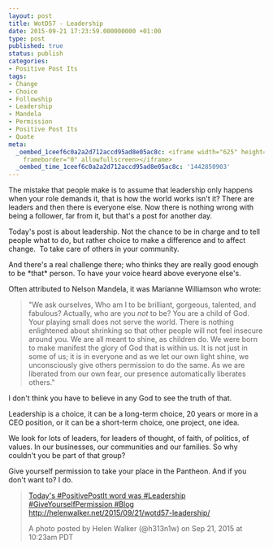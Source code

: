 ```yaml
---
layout: post
title: WotD57 - Leadership
date: 2015-09-21 17:23:59.000000000 +01:00
type: post
published: true
status: publish
categories:
- Positive Post Its
tags:
- Change
- Choice
- Followship
- Leadership
- Mandela
- Permission
- Positive Post Its
- Quote
meta:
  _oembed_1ceef6c0a2a2d712accd95ad8e05ac8c: <iframe width="625" height="352" src="https://www.youtube.com/embed/lmyZMtPVodo?feature=oembed&start=11"
    frameborder="0" allowfullscreen></iframe>
  _oembed_time_1ceef6c0a2a2d712accd95ad8e05ac8c: '1442850903'
---
```

<p>The mistake that people make is to assume that leadership only happens when your role demands it, that is how the world works isn't it? There are leaders and then there is everyone else. Now there is nothing wrong with being a follower, far from it, but that's a post for another day.</p>
<p>Today's post is about leadership. Not the chance to be in charge and to tell people what to do, but rather choice to make a difference and to affect change.  To take care of others in your community.</p>
<p>And there's a real challenge there; who thinks they are really good enough to be *that* person. To have your voice heard above everyone else's.</p>
<p>Often attributed to Nelson Mandela, it was Marianne Williamson who wrote:</p>
<blockquote><p>"We ask ourselves, Who am I to be brilliant, gorgeous, talented, and fabulous? Actually, who are you <i>not</i> to be? You are a child of God. Your playing small does not serve the world. There is nothing enlightened about shrinking so that other people will not feel insecure around you. We are all meant to shine, as children do. We were born to make manifest the glory of God that is within us. It is not just in some of us; it is in everyone and as we let our own light shine, we unconsciously give others permission to do the same. As we are liberated from our own fear, our presence automatically liberates others."</p></blockquote>
<p>I don't think you have to believe in any God to see the truth of that.</p>
<p>Leadership is a choice, it can be a long-term choice, 20 years or more in a CEO position, or it can be a short-term choice, one project, one idea.</p>
<p>We look for lots of leaders, for leaders of thought, of faith, of politics, of values. In our businesses, our communities and our families. So why couldn't you be part of that group?</p>
<p>Give yourself permission to take your place in the Pantheon. And if you don't want to? I do.</p>
<blockquote class="instagram-media" data-instgrm-captioned="" data-instgrm-version="4">
<div>
<div></div>
<p><a href="https://instagram.com/p/75qDfUCHi3/" target="_top">Today's #PositivePostIt word was #Leadership #GiveYourselfPermission #Blog http://helenwalker.net/2015/09/21/wotd57-leadership/</a></p>
<p>A photo posted by Helen Walker (@h313n1w) on <time datetime="2015-09-21T17:23:28+00:00">Sep 21, 2015 at 10:23am PDT</time></p>
</div>
</blockquote>
<p><script src="//platform.instagram.com/en_US/embeds.js" async="" defer="defer"></script></p>
